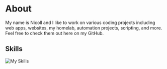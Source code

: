 # About

My name is Nicoll and I like to work on various coding projects including web apps, websites, my homelab, automation projects, scripting, and more. Feel free to check them out here on my GitHub.

## Skills

![My Skills](https://skillicons.dev/icons?i=html,css,js,ts,react,next,mongo,php,mysql,python,git,docker,ubuntu,bash)
